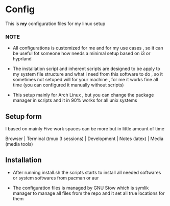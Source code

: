 # Config

This is **my** configuration files for my linux setup

### NOTE

* All configurations is customized for me and for my use cases , so it can be useful fot someone how needs a minimal setup
based on i3 or hyprland

* The installation script and inherent scripts are designed to be apply to my system file structure and what i need from this
software to do , so it sometimes not setuped will for your machine , for me it works fine all time (you can configured it manually without scripts)

* This setup mainly for Arch Linux , but you can change the package manager in scripts and it in 90% works for all unix systems 

## Setup form

I based on mainly Five work spaces can be more but in little amount of time

Browser | Terminal (tmux 3 sessions) | Development | Notes (latex) | Media (media tools) 

## Installation

* After running install.sh the scripts starts to install all needed softwares or system softwares from pacman or aur
 
* The configuration files is managed by GNU Stow which is symlik manager to manage all files from the repo and it set all true locations for them
